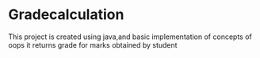 # Gradecalculation
This project is created using java,and basic implementation of concepts of oops
it returns grade for marks obtained by student
